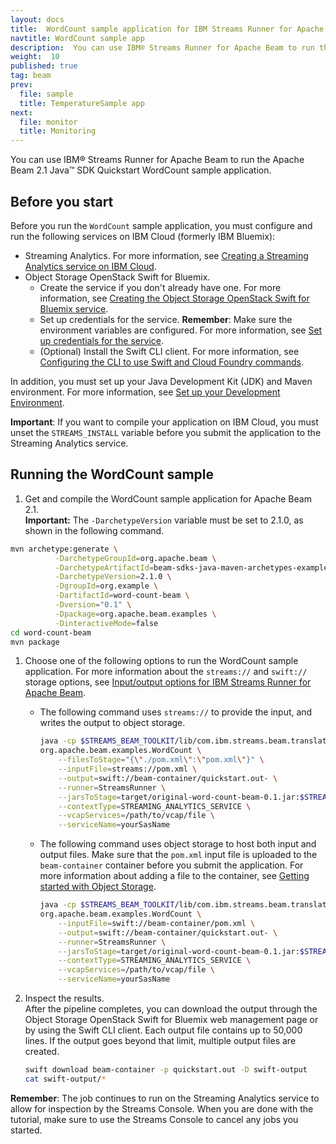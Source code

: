 ```yaml
---
layout: docs
title:  WordCount sample application for IBM Streams Runner for Apache Beam
navtitle: WordCount sample app
description:  You can use IBM® Streams Runner for Apache Beam to run the Apache Beam 2.1 Java™ SDK Quickstart WordCount sample application.
weight:  10
published: true
tag: beam
prev:
  file: sample
  title: TemperatureSample app
next:
  file: monitor
  title: Monitoring
---
```


You can use IBM® Streams Runner for Apache Beam to run the Apache Beam 2.1 Java™ SDK Quickstart WordCount sample application.

## Before you start

Before you run the `WordCount` sample application, you must configure and run the following services on IBM Cloud (formerly IBM Bluemix):

- Streaming Analytics. For more information, see [Creating a Streaming Analytics service on IBM Cloud](../beamrunner-2-install/#creating-a-streaming-analytics-service-on-bluemix).
- Object Storage OpenStack Swift for Bluemix.
   - Create the service if you don't already have one. For more information, see [Creating the Object Storage OpenStack Swift for Bluemix service](../beamrunner-5a-io/#creating-the-object-storage-openstack-swift-for-bluemix-service).
   - Set up credentials for the service. **Remember**: Make sure the environment variables are configured. For more information, see [Set up credentials for the service](../beamrunner-5a-io/#setting-up-credentials-for-the-service).
   - (Optional) Install the Swift CLI client. For more information, see [Configuring the CLI to use Swift and Cloud Foundry commands](https://console.bluemix.net/docs/services/ObjectStorage/os_configuring.html).

In addition, you must set up your Java Development Kit (JDK) and Maven environment. For more information, see [Set up your Development Environment](https://beam.apache.org/get-started/quickstart-java/#set-up-your-development-environment).

**Important**: If you want to compile your application on IBM Cloud, you must unset the `STREAMS_INSTALL` variable before you submit the application to the Streaming Analytics service.

## Running the WordCount sample

1. Get and compile the WordCount sample application for Apache Beam 2.1.  
    **Important:** The `-DarchetypeVersion` variable must be set to 2.1.0, as shown in the following command.

  ```bash
  mvn archetype:generate \
            -DarchetypeGroupId=org.apache.beam \
            -DarchetypeArtifactId=beam-sdks-java-maven-archetypes-examples \
            -DarchetypeVersion=2.1.0 \
            -DgroupId=org.example \
            -DartifactId=word-count-beam \
            -Dversion="0.1" \
            -Dpackage=org.apache.beam.examples \
            -DinteractiveMode=false
  cd word-count-beam
  mvn package
  ```

1. Choose one of the following options to run the WordCount sample application. For more information about the `streams://` and `swift://` storage options, see [Input/output options for IBM Streams Runner for Apache Beam](../beamrunner-5a-io/).

    - The following command uses `streams://` to provide the input, and writes the output to object storage.

      ```bash
      java -cp $STREAMS_BEAM_TOOLKIT/lib/com.ibm.streams.beam.translation.jar:target/original-word-count-beam-0.1.jar \
      org.apache.beam.examples.WordCount \
          --filesToStage="{\"./pom.xml\":\"pom.xml\"}" \
          --inputFile=streams://pom.xml \
          --output=swift://beam-container/quickstart.out- \
          --runner=StreamsRunner \
          --jarsToStage=target/original-word-count-beam-0.1.jar:$STREAMS_BEAM_TOOLKIT/lib/com.ibm.streams.beam.sdk.jar \
          --contextType=STREAMING_ANALYTICS_SERVICE \
          --vcapServices=/path/to/vcap/file \
          --serviceName=yourSasName
      ```

    - The following command uses object storage to host both input and output files. Make sure that the `pom.xml` input file is uploaded to the `beam-container` container before you submit the application. For more information about adding a file to the container, see [Getting started with Object Storage](https://console.bluemix.net/docs/services/ObjectStorage/index.html).

      ```bash
      java -cp $STREAMS_BEAM_TOOLKIT/lib/com.ibm.streams.beam.translation.jar:target/original-word-count-beam-0.1.jar \
      org.apache.beam.examples.WordCount \
          --inputFile=swift://beam-container/pom.xml \
          --output=swift://beam-container/quickstart.out- \
          --runner=StreamsRunner \
          --jarsToStage=target/original-word-count-beam-0.1.jar:$STREAMS_BEAM_TOOLKIT/lib/com.ibm.streams.beam.sdk.jar \
          --contextType=STREAMING_ANALYTICS_SERVICE \
          --vcapServices=/path/to/vcap/file \
          --serviceName=yourSasName
      ```

1. Inspect the results.  
    After the pipeline completes, you can download the output through the Object Storage OpenStack Swift for Bluemix web management page or by using the Swift CLI client. Each output file contains up to 50,000 lines. If the output goes beyond that limit, multiple output files are created.

    ```bash
    swift download beam-container -p quickstart.out -D swift-output
    cat swift-output/*
    ```

 **Remember**: The job continues to run on the Streaming Analytics service to allow for inspection by the Streams Console. When you are done with the tutorial, make sure to use the Streams Console to cancel any jobs you started.
